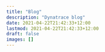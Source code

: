 ```yaml
---
title: "Blog"
description: "Dynatrace blog"
date: 2021-04-22T21:42:33+12:00
lastmod: 2021-04-22T21:42:33+12:00
draft: false
images: []
---
```

